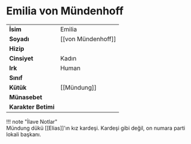 # Emilia von Mündenhoff  
|  |  |  
|---|---|  
| **İsim** | Emilia |  
| **Soyadı** | [[von Mündenhoff]] |  
| **Hizip** |  |  
| **Cinsiyet** | Kadın |  
| **Irk** | Human |  
| **Sınıf** |  |  
| **Kütük** | [[Mündung]] |  
| **Münasebet** |  |  
| **Karakter Betimi** |  |  
  
  
!!! note "İlave Notlar"  
	Mündung dükü [[Elias]]'ın kız kardeşi. Kardeşi gibi değil, on numara parti lokali başkanı.  
